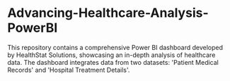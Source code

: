 # Advancing-Healthcare-Analysis-PowerBI
This repository contains a comprehensive Power BI dashboard developed by HealthStat Solutions, showcasing an in-depth analysis of healthcare data. The dashboard integrates data from two datasets: 'Patient Medical Records' and 'Hospital Treatment Details'.

